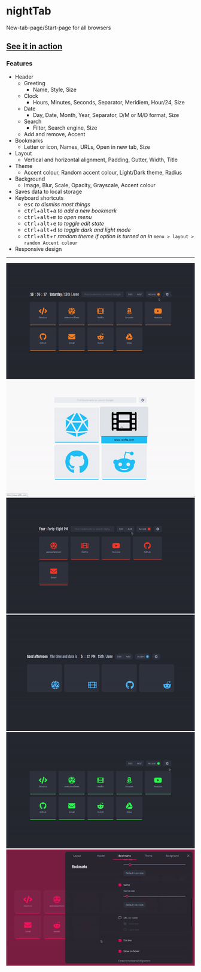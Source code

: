 # nightTab
New-tab-page/Start-page for all browsers

## [See it in action](https://zombiefox.github.io/nightTab/)

### Features
- Header
  - Greeting
    - Name, Style, Size
  - Clock
    - Hours, Minutes, Seconds, Separator, Meridiem, Hour/24, Size
  - Date
    - Day, Date, Month, Year, Separator, D/M or M/D format, Size
  - Search
    - Filter, Search engine, Size
  - Add and remove, Accent
- Bookmarks
  - Letter or icon, Names, URLs, Open in new tab, Size
- Layout
  - Vertical and horizontal alignment, Padding, Gutter, Width, Title
- Theme
  - Accent colour, Random accent colour, Light/Dark theme, Radius
- Background
  - Image, Blur, Scale, Opacity, Grayscale, Accent colour
- Saves data to local storage
- Keyboard shortcuts
  - <kbd>esc</kbd> *to dismiss most things*
  - <kbd>ctrl</kbd>+<kbd>alt</kbd>+<kbd>a</kbd> *to add a new bookmark*
  - <kbd>ctrl</kbd>+<kbd>alt</kbd>+<kbd>m</kbd> *to open menu*
  - <kbd>ctrl</kbd>+<kbd>alt</kbd>+<kbd>e</kbd> *to toggle edit state*
  - <kbd>ctrl</kbd>+<kbd>alt</kbd>+<kbd>d</kbd> *to toggle dark and light mode*
  - <kbd>ctrl</kbd>+<kbd>alt</kbd>+<kbd>r</kbd> *random theme if option is turned on in* `menu > layout > random Accent colour`
- Responsive design

---
[![nightTab Demo](screenshots/demo-001.gif)](https://zombiefox.github.io/nightTab/)
[![nightTab Demo](screenshots/demo-002.gif)](https://zombiefox.github.io/nightTab/)
[![nightTab Demo](screenshots/demo-003.gif)](https://zombiefox.github.io/nightTab/)
[![nightTab Demo](screenshots/demo-004.gif)](https://zombiefox.github.io/nightTab/)
[![nightTab Demo](screenshots/demo-005.gif)](https://zombiefox.github.io/nightTab/)
[![nightTab Demo](screenshots/demo-006.gif)](https://zombiefox.github.io/nightTab/)
